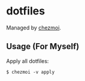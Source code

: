 # dotfiles

Managed by [chezmoi](https://github.com/twpayne/chezmoi).

## Usage (For Myself)

Apply all dotfiles:

```console
$ chezmoi -v apply
```

